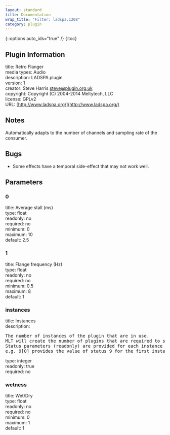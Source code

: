 ```yaml
---
layout: standard
title: Documentation
wrap_title: "Filter: ladspa.1208"
category: plugin
---
```

{::options auto_ids="true" /}
{:toc}

## Plugin Information

title: Retro Flanger  
media types:
Audio  
description: LADSPA plugin  
version: 1  
creator: Steve Harris <steve@plugin.org.uk>  
copyright: Copyright (C) 2004-2014 Meltytech, LLC  
license: GPLv2  
URL: [http://www.ladspa.org/](http://www.ladspa.org/)  

## Notes

Automatically adapts to the number of channels and sampling rate of the consumer.
## Bugs

* Some effects have a temporal side-effect that may not work well.

## Parameters

### 0

title: Average stall (ms)    
type: float  
readonly: no  
required: no  
minimum: 0  
maximum: 10  
default: 2.5  

### 1

title: Flange frequency (Hz)    
type: float  
readonly: no  
required: no  
minimum: 0.5  
maximum: 8  
default: 1  

### instances

title: Instances    
description:
<pre>
The number of instances of the plugin that are in use.
MLT will create the number of plugins that are required to support the number of audio channels.
Status parameters (readonly) are provided for each instance and are accessed by specifying the instance number after the identifier (starting at zero).
e.g. 9[0] provides the value of status 9 for the first instance.
</pre>
type: integer  
readonly: true  
required: no  

### wetness

title: Wet/Dry    
type: float  
readonly: no  
required: no  
minimum: 0  
maximum: 1  
default: 1  

